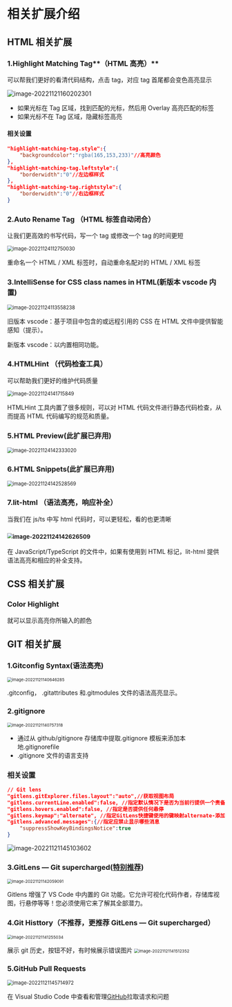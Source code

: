 # 相关扩展介绍

## HTML 相关扩展

### 1.Highlight Matching Tag**（HTML 高亮）**

可以帮我们更好的看清代码结构，点击 tag，对应 tag 首尾都会变色高亮显示

![image-20221121160202301](https://gyh.life/2022/11/21/922595f19fb37.png)

- 如果光标在 Tag 区域，找到匹配的光标，然后用 Overlay 高亮匹配的标签
- 如果光标不在 Tag 区域，隐藏标签高亮

#### 相关设置

```json
"highlight-matching-tag.style":{
	"backgroundcolor":"rgba(165,153,233)"//高亮颜色
},
"highlight-matching-tag.leftstyle":{
	"borderwidth":"0"//左边框样式
},
"highlight-matching-tag.rightstyle":{
	"borderwidth":"0"//右边框样式
}
```

### 2.Auto Rename Tag （**HTML 标签自动闭合**）

让我们更高效的书写代码，写一个 tag 或修改一个 tag 的时间更短

<img src="https://gyh.life/2022/11/29/955485d64a2cb.png" alt="image-20221124112750030" style="zoom:80%;" />

重命名一个 HTML / XML 标签时，自动重命名配对的 HTML / XML 标签

### 3.IntelliSense for CSS class names in HTML(新版本 vscode 内置)

<img src="https://gyh.life/2022/11/29/531611c0e9125.png" alt="image-20221124113558238" style="zoom:80%;" />

旧版本 vscode：基于项目中包含的或远程引用的 CSS 在 HTML 文件中提供智能感知（提示）。

新版本 vscode：以内置相同功能。

### 4.HTMLHint （代码检查工具）

可以帮助我们更好的维护代码质量

<img src="https://gyh.life/2022/11/24/a2f184b437f64.png" alt="image-20221124141715849" style="zoom:80%;" />

HTMLHint 工具内置了很多规则，可以对 HTML 代码文件进行静态代码检查，从而提高 HTML 代码编写的规范和质量。

### 5.HTML Preview(此扩展已弃用)

<img src="https://gyh.life/2022/11/24/82504cec00130.png" alt="image-20221124142333020" style="zoom:80%;" />

### 6.HTML Snippets(此扩展已弃用)

<img src="https://gyh.life/2022/11/24/8b03bd0e8a573.png" alt="image-20221124142528569" style="zoom:80%;" />

### 7.lit-html （语法高亮，响应补全）

当我们在 js/ts 中写 html 代码时，可以更轻松，看的也更清晰

### <img src="https://gyh.life/2022/11/24/38824a936e983.png" alt="image-20221124142626509" style="zoom:80%;" />

在 JavaScript/TypeScript 的文件中，如果有使用到 HTML 标记，lit-html 提供语法高亮和相应的补全支持。

## CSS 相关扩展

### Color Highlight

就可以显示高亮你所输入的颜色

## GIT 相关扩展

### 1.Gitconfig Syntax(语法高亮)

<img src="https://gyh.life/2022/11/21/f194dd3535c39.png" alt="image-20221121140646285" style="zoom:67%;" />

.gitconfig， .gitattributes 和.gitmodules 文件的语法高亮显示。

### 2.gitignore

<img src="https://gyh.life/2022/11/21/dd85282ad9b1f.png" alt="image-20221121140757318" style="zoom:67%;" />

- 通过从 github/gitignore 存储库中提取.gitignore 模板来添加本地.gitignorefile
- .gitignore 文件的语言支持

### 相关设置

```json
// Git lens
"gitlens.gitExplorer.files.layout":"auto",//获取视图布局
"gitlens.currentLine.enabled":false, //指定默认情况下是否为当前行提供一个责备注释。
"gitlens.hovers.enabled":false, //指定是否提供任何悬停
"gitlens.keymap":"alternate", //指定GitLens快捷键使用的键映射alternate-添加以Alt（⌥在macOS上）chorded-添加以Ctrl+Shift+G（⌥⌘G在macOS上）none开头的快捷键集合
"gitlens.advanced.messages":{//指定应禁止显示哪些消息
    "suppressShowKeyBindingsNotice":true
}
```

![image-20221121145103602](https://gyh.life/2022/11/21/e1a6aa8b106f6.png)

### 3.GitLens — Git supercharged(<u>特别推荐</u>)

<img src="https://gyh.life/2022/11/21/0bdacab089c9f.png" alt="image-20221121142059091" style="zoom: 67%;" />

Gitlens 增强了 VS Code 中内置的 Git 功能。它允许可视化代码作者，存储库视图，行悬停等等！您必须使用它来了解其全部潜力。

### 4.Git Histtory（不推荐，更推荐 GitLens — Git supercharged）

<img src="https://gyh.life/2022/11/21/daf7e9e458930.png" alt="image-20221121141255034" style="zoom:67%;" />

展示 git 历史，按钮不好，有时候展示错误图片
<img src="https://gyh.life/2022/11/21/4d03e56676e9f.png" alt="image-20221121141512352" style="zoom: 67%;" />

### 5.GitHub Pull Requests

<img src="https://gyh.life/2022/11/21/6d97d98431e91.png" alt="image-20221121145714972" style="zoom:80%;" />

在 Visual Studio Code 中查看和管理[GitHub](https://so.csdn.net/so/search?q=GitHub&spm=1001.2101.3001.7020)拉取请求和问题
